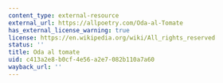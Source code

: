 ```yaml
---
content_type: external-resource
external_url: https://allpoetry.com/Oda-al-Tomate
has_external_license_warning: true
license: https://en.wikipedia.org/wiki/All_rights_reserved
status: ''
title: Oda al tomate
uid: c413a2e8-b0cf-4e56-a2e7-082b110a7a60
wayback_url: ''
---
```

